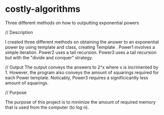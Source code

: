 # costly-algorithms
Three different methods on how to outputting exponential powers

// Description

I created three different methods on obtaining the answer to an exponential power by using template and class,
creating Template <class T>.
Power1 involves a simple iteration.
Power2 uses a tail recursion.
Power3 uses a tail recursion but with the "divide and conquer" strategy. 

// Output
The output conveys the answers to 2^x where x is incrimented by 1. However, the program also conveys the amount of squarings required for each Power template.
Noticably, Power3 requires a significicantly less amount of squarings.

// Purpose

The purpose of this project is to minimize the amount of required memory that is used from the computer (to log n). 
